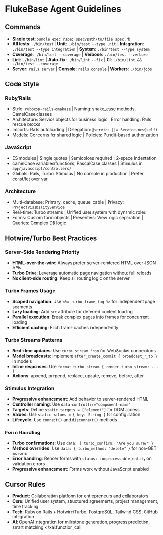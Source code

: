 # FlukeBase Agent Guidelines

## Commands
- **Single test**: `bundle exec rspec spec/path/to/file_spec.rb`
- **All tests**: `./bin/test` | **Unit**: `./bin/test --type unit` | **Integration**: `./bin/test --type integration` | **System**: `./bin/test --type system`
- **Coverage**: `./bin/test --coverage` | **Verbose**: `./bin/test --verbose`
- **Lint**: `./bin/lint` | **Auto-fix**: `./bin/lint --fix` | **CI**: `./bin/lint && ./bin/test --coverage`
- **Server**: `rails server` | **Console**: `rails console` | **Workers**: `./bin/jobs`

## Code Style
### Ruby/Rails
- Style: `rubocop-rails-omakase` | Naming: snake_case methods, CamelCase classes
- Architecture: Service objects for business logic | Error handling: Rails rescue blocks
- Imports: Rails autoloading | Delegation: `@service ||= Service.new(self)`
- Models: Concerns for shared logic | Policies: Pundit-based authorization

### JavaScript
- ES modules | Single quotes | Semicolons required | 2-space indentation
- camelCase variables/functions, PascalCase classes | Stimulus in `app/javascript/controllers/`
- Globals: Rails, Turbo, Stimulus | No console in production | Prefer const/let over var

### Architecture
- Multi-database: Primary, cache, queue, cable | Privacy: `ProjectVisibilityService`
- Real-time: Turbo streams | Unified user system with dynamic roles
- Forms: Custom form objects | Presenters: View logic separation | Queries: Complex DB logic

## Hotwire/Turbo Best Practices
### Server-Side Rendering Priority
- **HTML-over-the-wire**: Always prefer server-rendered HTML over JSON APIs
- **Turbo Drive**: Leverage automatic page navigation without full reloads
- **No client-side routing**: Keep all routing logic on the server

### Turbo Frames Usage
- **Scoped navigation**: Use `<%= turbo_frame_tag %>` for independent page segments
- **Lazy loading**: Add `src` attribute for deferred content loading
- **Parallel execution**: Break complex pages into frames for concurrent loading
- **Efficient caching**: Each frame caches independently

### Turbo Streams Patterns
- **Real-time updates**: Use `turbo_stream_from` for WebSocket connections
- **Model broadcasts**: Implement `after_create_commit { broadcast_*_to }` in models
- **Inline responses**: Use `format.turbo_stream { render turbo_stream: ... }`
- **Actions**: append, prepend, replace, update, remove, before, after

### Stimulus Integration
- **Progressive enhancement**: Add behavior to server-rendered HTML
- **Controller naming**: Use `data-controller="component-name"`
- **Targets**: Define `static targets = ["element"]` for DOM access
- **Values**: Use `static values = { key: String }` for configuration
- **Lifecycle**: Use `connect()` and `disconnect()` methods

### Form Handling
- **Turbo confirmations**: Use `data: { turbo_confirm: "Are you sure?" }`
- **Method overrides**: Use `data: { turbo_method: "delete" }` for non-GET actions
- **Error handling**: Render forms with `status: :unprocessable_entity` on validation errors
- **Progressive enhancement**: Forms work without JavaScript enabled

## Cursor Rules
- **Product**: Collaboration platform for entrepreneurs and collaborators
- **Core**: Unified user system, structured agreements, project management, time tracking
- **Tech**: Ruby on Rails + Hotwire/Turbo, PostgreSQL, Tailwind CSS, GitHub integration
- **AI**: OpenAI integration for milestone generation, progress prediction, smart matching</content>
</xai:function_call